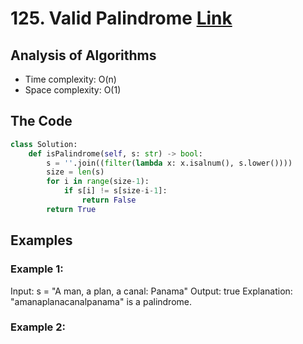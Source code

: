 # 125. Valid Palindrome [Link](https://leetcode.com/problems/valid-palindrome/)

## Analysis of Algorithms
 - Time complexity: O(n)
 - Space complexity: O(1)

## The Code
```Python
class Solution:
    def isPalindrome(self, s: str) -> bool:
        s = ''.join((filter(lambda x: x.isalnum(), s.lower())))
        size = len(s)
        for i in range(size-1):
            if s[i] != s[size-i-1]:
                return False
        return True
```

## Examples
### Example 1:
Input: s = "A man, a plan, a canal: Panama"
Output: true
Explanation: "amanaplanacanalpanama" is a palindrome.

### Example 2:



